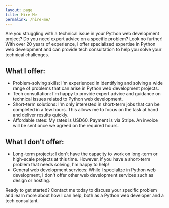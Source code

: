 ```yaml
---
layout: page
title: Hire Me
permalink: /hire-me/
---
```


Are you struggling with a technical issue in your Python web development project? Do you need expert advice on a specific problem? Look no further! With over 20 years of experience, I offer specialized expertise in Python web development and can provide tech consultation to help you solve your technical challenges.

## What I offer:
- Problem-solving skills: I'm experienced in identifying and solving a wide range of problems that can arise in Python web development projects.
- Tech consultation: I'm happy to provide expert advice and guidance on technical issues related to Python web development.
- Short-term solutions: I'm only interested in short-term jobs that can be completed in a few hours. This allows me to focus on the task at hand and deliver results quickly.
- Affordable rates: My rates is USD60. Payment is via Stripe. An invoice will be sent once we agreed on the required hours.

## What I don't offer:
- Long-term projects: I don't have the capacity to work on long-term or high-scale projects at this time. However, if you have a short-term problem that needs solving, I'm happy to help!
- General web development services: While I specialize in Python web development, I don't offer other web development services such as design or hosting.

Ready to get started? Contact me today to discuss your specific problem and learn more about how I can help, both as a Python web developer and a tech consultant.
